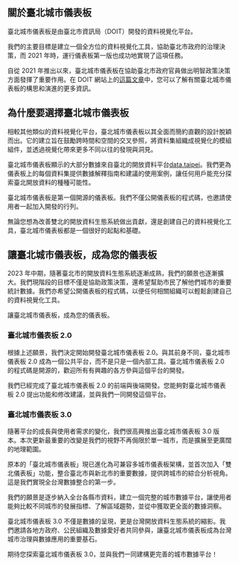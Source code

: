 ## 關於臺北城市儀表板

臺北城市儀表板是由臺北市資訊局（DOIT）開發的資料視覺化平台。

我們的主要目標是建立一個全方位的資料視覺化工具，協助臺北市政府的治理決策，而 2021 年時，運行儀表板第一版也成功地實現了這項任務。

自從 2021 年推出以來，臺北城市儀表板在協助臺北市政府官員做出明智政策決策方面發揮了重要作用。在 DOIT 網站上的[這篇文章](https://tuic.gov.taipei/zh/works/dashboard)中，您可以了解有關臺北城市儀表板的構思和演進的更多資訊。

## 為什麼要選擇臺北城市儀表板

相較其他類似的資料視覺化平台，臺北城市儀表板以其全面而簡約直觀的設計脫穎而出。它的建立旨在鼓勵跨時間和空間的交叉參照，將資料集組織成視覺化的模組組件，並透過視覺化帶來更多不同以往的發現與洞見。

臺北城市儀表板顯示的大部分數據來自臺北的開放資料平台[data.taipei](https://data.taipei/)。我們更為儀表板上的每個資料集提供數據解釋指南和建議的使用案例，讓任何用戶能充分探索臺北開放資料的種種可能性。

臺北城市儀表板是第一個開源的儀表板。我們不僅公開儀表板的程式碼，也邀請使用者一起加入開發的行列。

無論您想為改善雙北的開放資料生態系統做出貢獻，還是創建自己的資料視覺化工具，臺北城市儀表板都是一個很好的起點和基礎。

## 讓臺北城市儀表板，成為您的儀表板

2023 年中期，隨著臺北市的開放資料生態系統逐漸成熟，我們的願景也逐漸擴大。我們現階段的目標不僅是協助政策決策，還希望幫助市民了解他們城市的重要統計數據。我們亦希望公開儀表板的程式碼，以便任何相關組織可以輕鬆創建自己的資料視覺化工具。

讓臺北城市儀表板，成為您的儀表板。

### 臺北城市儀表板 2.0

根據上述願景，我們決定開始開發臺北城市儀表板 2.0。與其前身不同，臺北城市儀表板 2.0 成為一個公共平台，而不是只是一個內部工具。臺北城市儀表板 2.0 的程式碼是開源的，歡迎所有有興趣的各方參與這個平台的開發。

我們已經完成了臺北城市儀表板 2.0 的前端與後端開發。您能夠對臺北城市儀表板 2.0 提出功能和修改建議，並與我們一同開發這個平台。

### 臺北城市儀表板 3.0

隨著平台的成長與使用者需求的變化，我們很高興推出臺北城市儀表板 3.0 版本。本次更新最重要的改變是我們的視野不再侷限於單一城市，而是擴展至更廣闊的地理範圍。

原本的「臺北城市儀表板」現已進化為可兼容多城市儀表板架構，並首次加入「雙北儀表板」功能，整合臺北市與新北市的重要數據，提供跨城市的綜合分析視角。這是我們實現全台灣數據整合的第一步。

我們的願景是逐步納入全台各縣市資料，建立一個完整的城市數據平台，讓使用者能夠比較不同城市的發展指標、了解區域趨勢，並從中獲取更全面的數據洞察。

臺北城市儀表板 3.0 不僅是數據的呈現，更是台灣開放資料生態系統的縮影。我們邀請各地方政府、公民組織及數據愛好者共同參與，讓臺北城市儀表板成為台灣城市治理與數據應用的重要基石。

期待您探索臺北城市儀表板 3.0，並與我們一同建構更完善的城市數據平台！
